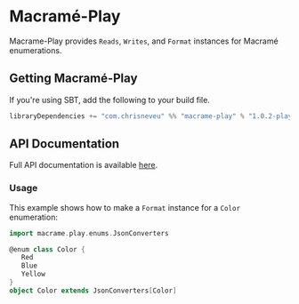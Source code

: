 # Macramé-Play
Macrame-Play provides `Reads`, `Writes`, and `Format` instances for Macramé enumerations.

## Getting Macramé-Play
If you're using SBT, add the following to your build file.
```scala
libraryDependencies += "com.chrisneveu" %% "macrame-play" % "1.0.2-play-2.5.x"
```

## API Documentation
Full API documentation is available [here](http://chrisneveu.github.io/macrame/doc/macrame-play/1.0.2-play-2.5.x/#package).

### Usage
This example shows how to make a `Format` instance for a `Color` enumeration:
```scala
import macrame.play.enums.JsonConverters

@enum class Color {
   Red
   Blue
   Yellow
}
object Color extends JsonConverters[Color]
```
